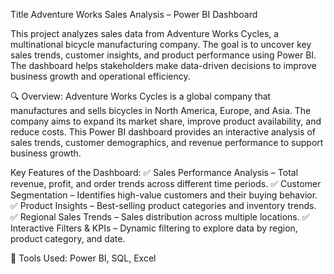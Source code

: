 Title Adventure Works Sales Analysis – Power BI Dashboard

This project analyzes sales data from Adventure Works Cycles, a multinational bicycle manufacturing company. The goal is to uncover key sales trends, customer insights, and product performance using Power BI. The dashboard helps stakeholders make data-driven decisions to improve business growth and operational efficiency.

🔍 Overview:
Adventure Works Cycles is a global company that manufactures and sells bicycles in North America, Europe, and Asia. The company aims to expand its market share, improve product availability, and reduce costs. This Power BI dashboard provides an interactive analysis of sales trends, customer demographics, and revenue performance to support business growth.

Key Features of the Dashboard:
✅ Sales Performance Analysis – Total revenue, profit, and order trends across different time periods.
✅ Customer Segmentation – Identifies high-value customers and their buying behavior.
✅ Product Insights – Best-selling product categories and inventory trends.
✅ Regional Sales Trends – Sales distribution across multiple locations.
✅ Interactive Filters & KPIs – Dynamic filtering to explore data by region, product category, and date.

🚀 Tools Used: Power BI, SQL, Excel
